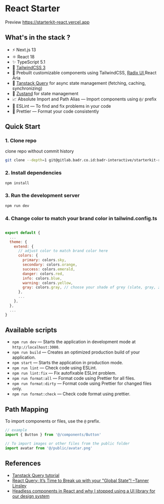 # React Starter

Preview https://starterkit-react.vercel.app

## What's in the stack ?

- ⚡️ Next.js 13
- ⚛️ React 18
- ✨ TypeScript 5.1
- 💨 [TailwindCSS 3](https://tailwindcss.com)
- 💎 Prebuilt customizable components using TailwindCSS, [Radix UI](https://www.radix-ui.com/),React Aria
- 🚀 [Tanstack Query](https://tanstack.com/query) for async state management (fetching, caching, synchronizing)
- 🐻 [Zustand](https://zustand-demo.pmnd.rs) for state management
- 📈 Absolute Import and Path Alias — Import components using `@/` prefix
- 📏 ESLint — To find and fix problems in your code
- 💖 Prettier — Format your code consistently

## Quick Start

### 1. Clone repo

clone repo without commit history

```bash
git clone --depth=1 git@gitlab.badr.co.id:badr-interactive/starterkit-react-typescript.git my-project-name
```

### 2. Install dependencies

```bash
npm install
```

### 3. Run the development server

```bash
npm run dev
```

### 4. Change color to match your brand color in tailwind.config.ts

```javascript

export default {
  ...  
  theme: {
    extend: {
      // adjust color to match brand color here
      colors: {
        primary: colors.sky,
        secondary: colors.orange,
        success: colors.emerald,
        danger: colors.red,
        info: colors.blue,
        warning: colors.yellow,
        gray: colors.gray, // choose your shade of grey (slate, gray, zinc, neutral, stone)
      },
      ...
    },
  },
  ...
} 
```

## Available scripts

- `npm run dev` — Starts the application in development mode at `http://localhost:3000`.
- `npm run build` — Creates an optimized production build of your application.
- `npm start` — Starts the application in production mode.
- `npm run lint` — Check code using ESLint.
- `npm run lint:fix` — Fix autofixable ESLint problem.
- `npm run format:all` — Format code using Prettier for all files.
- `npm run format:dirty` — Format code using Prettier for changed files only.
- `npm run format:check` — Check code format using prettier.

## Path Mapping

To import components or files, use the `@` prefix.

```jsx
// example
import { Button } from '@/components/Button'

// To import images or other files from the public folder
import avatar from '@/public/avatar.png'
```

## References

- [Tanstack Query tutorial](https://www.youtube.com/watch?v=r8Dg0KVnfMA)
- [React Query: It’s Time to Break up with your "Global State”! –Tanner Linsley](https://www.youtube.com/watch?v=seU46c6Jz7E)
- [Headless components in React and why I stopped using a UI library for our design system](https://medium.com/@nirbenyair/headless-components-in-react-and-why-i-stopped-using-ui-libraries-a8208197c268)
